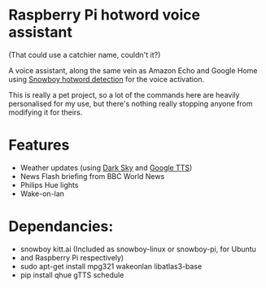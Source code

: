 # Raspberry Pi hotword voice assistant
(That could use a catchier name, couldn't it?)

A voice assistant, along the same vein as Amazon Echo and Google Home using
[Snowboy hotword detection](https://snowboy.kitt.ai/) for the voice activation.

This is really a pet project, so a lot of the commands here are heavily 
personalised for my use, but there's nothing really stopping anyone from modifying
it for theirs.


# Features
- Weather updates (using [Dark Sky](https://darksky.net/dev/) and 
[Google TTS](https://pypi.python.org/pypi/gTTS))
- News Flash briefing from BBC World News
- Philips Hue lights
- Wake-on-lan


# Dependancies:
- snowboy kitt.ai (Included as snowboy-linux or snowboy-pi, for Ubuntu
- and Raspberry Pi respectively)
- sudo apt-get install mpg321 wakeonlan libatlas3-base
- pip install qhue gTTS schedule